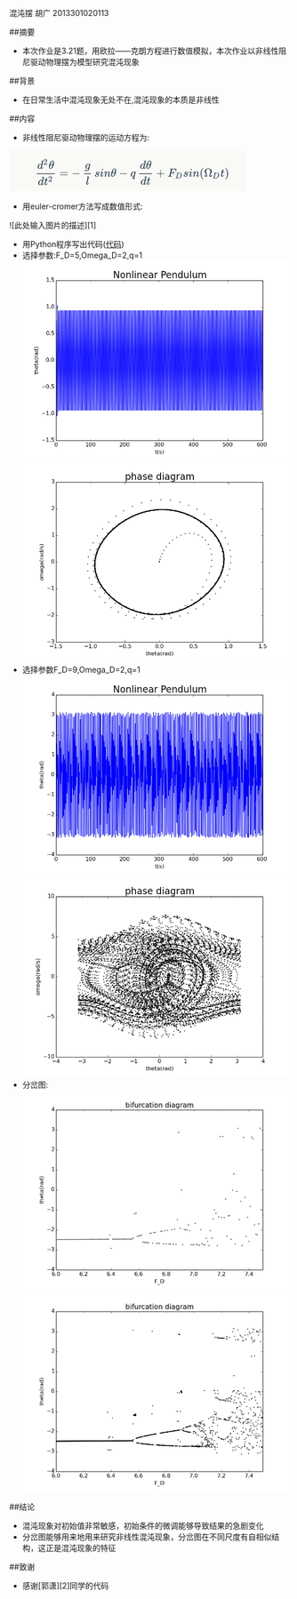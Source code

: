 混沌摆
胡广 2013301020113

##摘要
* 本次作业是3.21题，用欧拉——克朗方程进行数值模拟，本次作业以非线性阻尼驱动物理摆为模型研究混沌现象

##背景
* 在日常生活中混沌现象无处不在,混沌现象的本质是非线性

##内容
- 非线性阻尼驱动物理摆的运动方程为:

![](https://github.com/Adener/picture/blob/master/%E7%AC%AC%E4%B9%9D%E6%AC%A1%E4%BD%9C%E4%B8%9A1.png)
- 用euler-cromer方法写成数值形式:

![此处输入图片的描述][1]
                                 
- 用Python程序写出代码([代码](https://github.com/HGYS/computationalphysics_N2013301020113/blob/master/9-1.py))
- 选择参数:F_D=5,Omega_D=2,q=1
![](https://github.com/Adener/picture/blob/master/%E7%AC%AC%E4%B9%9D%E6%AC%A1%E4%BD%9C%E4%B8%9A3.png)
![](https://github.com/Adener/picture/blob/master/%E7%AC%AC%E4%B9%9D%E6%AC%A1%E4%BD%9C%E4%B8%9A4.png)
- 选择参数F_D=9,Omega_D=2,q=1 
![](https://github.com/Adener/picture/blob/master/%E7%AC%AC%E4%B9%9D%E6%AC%A1%E4%BD%9C%E4%B8%9A5.png)
![](https://github.com/Adener/picture/blob/master/%E7%AC%AC%E4%B9%9D%E6%AC%A1%E4%BD%9C%E4%B8%9A6.png)
- 分岔图:
![](https://github.com/Adener/picture/blob/master/%E7%AC%AC%E4%B9%9D%E6%AC%A1%E4%BD%9C%E4%B8%9A7.png)
![](https://github.com/Adener/picture/blob/master/%E7%AC%AC%E4%B9%9D%E6%AC%A1%E4%BD%9C%E4%B8%9A8.png)
 
##结论
* 混沌现象对初始值非常敏感，初始条件的微调能够导致结果的急剧变化
* 分岔图能够用来地用来研究非线性混沌现象，分岔图在不同尺度有自相似结构，这正是混沌现象的特征


 
##致谢
- 感谢[郭潇][2]同学的代码
